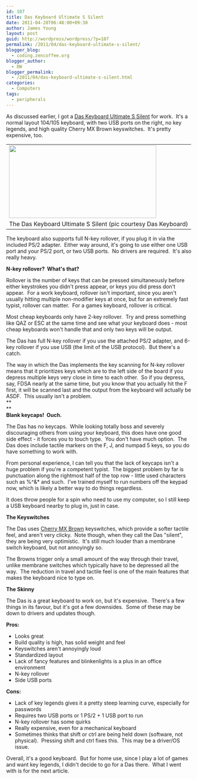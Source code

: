 ```yaml
---
id: 107
title: Das Keyboard Ultimate S Silent
date: 2011-04-28T06:48:00+09:30
author: James Young
layout: post
guid: http://wordpress/wordpress/?p=107
permalink: /2011/04/das-keyboard-ultimate-s-silent/
blogger_blog:
  - coding.zencoffee.org
blogger_author:
  - DW
blogger_permalink:
  - /2011/04/das-keyboard-ultimate-s-silent.html
categories:
  - Computers
tags:
  - peripherals
---
```

As discussed earlier, I got a [Das Keyboard Ultimate S Silent](http://www.daskeyboard.com/model-s-ultimate-silent/) for work.  It's a normal layout 104/105 keyboard, with two USB ports on the right, no key legends, and high quality Cherry MX Brown keyswitches.  It's pretty expensive, too.

<table align="center" cellpadding="0" cellspacing="0">
  <tr>
    <td>
      <a href="https://i2.wp.com/www.daskeyboard.com/images/products/ultimate/2.jpg" imageanchor="1"><img border="0" height="197" src="https://i2.wp.com/www.daskeyboard.com/images/products/ultimate/2.jpg?resize=400%2C197" width="400"  data-recalc-dims="1" /></a>
    </td>
  </tr>
  
  <tr>
    <td>
      The Das Keyboard Ultimate S Silent (pic courtesy Das Keyboard)
    </td>
  </tr>
</table>

The keyboard also supports full N-key rollover, if you plug it in via the included PS/2 adapter.  Either way around, it's going to use either one USB port and your PS/2 port, or two USB ports.  No drivers are required.  It's also really heavy.

<a name="more"></a>

<span><b>N-key rollover?  What's that?</b></span>

Rollover is the number of keys that can be pressed simultaneously before either keystrokes you didn't press appear, or keys you did press don't appear.  For a work keyboard, rollover isn't important, since you aren't usually hitting multiple non-modifier keys at once, but for an extremely fast typist, rollover can matter.  For a games keyboard, rollover is critical.

Most cheap keyboards only have 2-key rollover.  Try and press something like QAZ or ESC at the same time and see what your keyboard does - most cheap keyboards won't handle that and only two keys will be output.

The Das has full N-key rollover if you use the attached PS/2 adapter, and 6-key rollover if you use USB (the limit of the USB protocol).  But there's a catch.

The way in which the Das implements the key scanning for N-key rollover means that it prioritizes keys which are to the left side of the board if you depress multiple keys very close in time to each other.  So if you depress, say, FDSA nearly at the same time, but you know that you actually hit the F first, it will be scanned last and the output from the keyboard will actually be ASDF.  This usually isn't a problem.  
**  
**  
**<span>Blank keycaps!  Ouch.</span>**

The Das has no keycaps.  While looking totally boss and severely discouraging others from using your keyboard, this does have one good side effect - it forces you to touch type.  You don't have much option.  The Das does include tactile markers on the F, J, and numpad 5 keys, so you do have something to work with.

From personal experience, I can tell you that the lack of keycaps isn't a huge problem if you're a competent typist.  The biggest problem by far is punctuation along the rightmost half of the top row - little used characters such as %^&* and such.  I've trained myself to run numbers off the keypad now, which is likely a better way to do things regardless.

It does throw people for a spin who need to use my computer, so I still keep a USB keyboard nearby to plug in, just in case.

**<span>The Keyswitches</span>**

The Das uses [Cherry MX Brown](http://deskthority.net/wiki/Cherry_MX_Brown) keyswitches, which provide a softer tactile feel, and aren't very clicky.  Note though, when they call the Das "silent", they are being very optimistic.  It's still much louder than a membrane switch keyboard, but not annoyingly so.

The Browns trigger only a small amount of the way through their travel, unlike membrane switches which typically have to be depressed all the way.  The reduction in travel and tactile feel is one of the main features that makes the keyboard nice to type on.

**<span>The Skinny</span>**

The Das is a great keyboard to work on, but it's expensive.  There's a few things in its favour, but it's got a few downsides.  Some of these may be down to drivers and updates though.

**Pros:**

  * Looks great
  * Build quality is high, has solid weight and feel
  * Keyswitches aren't annoyingly loud
  * Standardized layout
  * Lack of fancy features and blinkenlights is a plus in an office environment
  * N-key rollover
  * Side USB ports

**Cons:**

  * Lack of key legends gives it a pretty steep learning curve, especially for passwords
  * Requires two USB ports or 1 PS/2 + 1 USB port to run
  * N-key rollover has some quirks
  * Really expensive, even for a mechanical keyboard
  * Sometimes thinks that shift or ctrl are being held down (software, not physical).  Pressing shift and ctrl fixes this.  This may be a driver/OS issue.

Overall, it's a good keyboard.  But for home use, since I play a lot of games and want key legends, I didn't decide to go for a Das there.  What I went with is for the next article.
